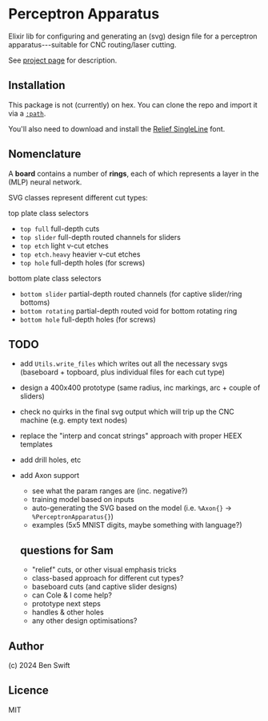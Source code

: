 # Perceptron Apparatus

Elixir lib for configuring and generating an (svg) design file for a perceptron
apparatus---suitable for CNC routing/laser cutting.

See
[project page](https://anu365.sharepoint.com/sites/CyberneticsHub/SitePages/CyberneticStudio-Human-Scale.aspx)
for description.

## Installation

This package is not (currently) on hex. You can clone the repo and import it via
a [`:path`](https://hexdocs.pm/mix/Mix.Tasks.Deps.html).

You'll also need to download and install the [Relief SingleLine](https://github.com/isdat-type/Relief-SingleLine/tree/main/fonts/open_otf-svg) font.

## Nomenclature

A **board** contains a number of **rings**, each of which represents a layer in
the (MLP) neural network.

SVG classes represent different cut types:

top plate class selectors

- `top full` full-depth cuts
- `top slider` full-depth routed channels for sliders
- `top etch` light v-cut etches
- `top etch.heavy` heavier v-cut etches
- `top hole` full-depth holes (for screws)

bottom plate class selectors

- `bottom slider` partial-depth routed channels (for captive slider/ring bottoms)
- `bottom rotating` partial-depth routed void for bottom rotating ring
- `bottom hole` full-depth holes (for screws)

## TODO

- add `Utils.write_files` which writes out all the necessary svgs (baseboard + topboard, plus individual files for each cut type)
- design a 400x400 prototype (same radius, inc markings, arc + couple of sliders)
- check no quirks in the final svg output which will trip up the CNC machine (e.g. empty text nodes)
- replace the "interp and concat strings" approach with proper HEEX templates
- add drill holes, etc
- add Axon support
  - see what the param ranges are (inc. negative?)
  - training model based on inputs
  - auto-generating the SVG based on the model (i.e. `%Axon{}` -> `%PerceptronApparatus{}`)
  - examples (5x5 MNIST digits, maybe something with language?)

  ## questions for Sam

  - "relief" cuts, or other visual emphasis tricks
  - class-based approach for different cut types?
  - baseboard cuts (and captive slider designs)
  - can Cole & I come help?
  - prototype next steps
  - handles & other holes
  - any other design optimisations?

## Author

(c) 2024 Ben Swift

## Licence

MIT
